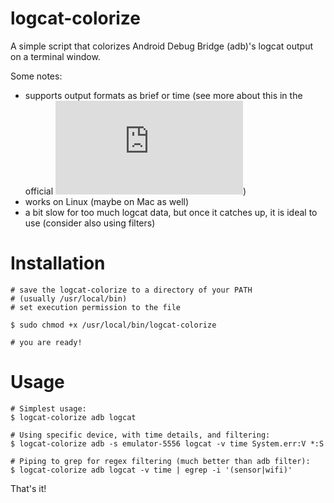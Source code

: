 # logcat-colorize

A simple script that colorizes Android Debug Bridge (adb)'s logcat output on 
a terminal window.

Some notes:
  - supports output formats as brief or time (see more about this in the official ![docs][1])
  - works on Linux (maybe on Mac as well)
  - a bit slow for too much logcat data, but once it catches up, it is ideal to use (consider also using filters)

# Installation

    # save the logcat-colorize to a directory of your PATH
    # (usually /usr/local/bin)
    # set execution permission to the file
    
    $ sudo chmod +x /usr/local/bin/logcat-colorize
    
    # you are ready!

# Usage


    # Simplest usage:
    $ logcat-colorize adb logcat 

    # Using specific device, with time details, and filtering:
    $ logcat-colorize adb -s emulator-5556 logcat -v time System.err:V *:S 

    # Piping to grep for regex filtering (much better than adb filter):
    $ logcat-colorize adb logcat -v time | egrep -i '(sensor|wifi)'


That's it!


[1]: http://developer.android.com/tools/debugging/debugging-log.html#outputFormat

